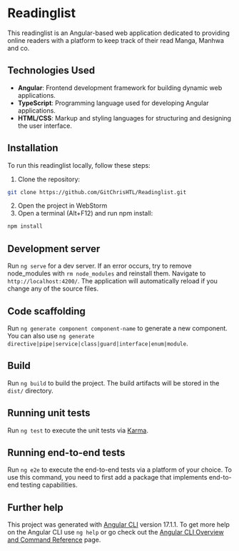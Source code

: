 # Readinglist

This readinglist is an Angular-based web application dedicated to providing online readers with a platform to keep track of their read Manga, Manhwa and co.

<!--## Features

- **Product Overview**: View all products on the homepage, sorted by figure, then pre order, lastly sale and then the same for manga.
- **Product Details**: View detailed information about each product, including images, descriptions, and pricing.
- **Product Not Found**: You will see a product not found page when searching for a product that does not exist.
- **Add to Cart**: Select desired items and add them to the shopping cart for easy checkout.
- **Shopping Cart**: See your added items, change the order quantity or remove the item and place your order. (WIP)
- **Page Not Found**: You will see a page not found page when searching for a page that does not exist.-->

## Technologies Used

- **Angular**: Frontend development framework for building dynamic web applications.
- **TypeScript**: Programming language used for developing Angular applications.
- **HTML/CSS**: Markup and styling languages for structuring and designing the user interface.

## Installation

To run this readinglist locally, follow these steps:

1. Clone the repository:

  ```bash
  git clone https://github.com/GitChrisHTL/Readinglist.git
  ````
    
2. Open the project in WebStorm
3. Open a terminal (Alt+F12) and run npm install:

  ```bash
  npm install
  ````

## Development server

Run `ng serve` for a dev server. If an error occurs, try to remove node_modules with `rm node_modules` and reinstall them. Navigate to `http://localhost:4200/`. The application will automatically reload if you change any of the source files.

## Code scaffolding

Run `ng generate component component-name` to generate a new component. You can also use `ng generate directive|pipe|service|class|guard|interface|enum|module`.

## Build

Run `ng build` to build the project. The build artifacts will be stored in the `dist/` directory.

## Running unit tests

Run `ng test` to execute the unit tests via [Karma](https://karma-runner.github.io).

## Running end-to-end tests

Run `ng e2e` to execute the end-to-end tests via a platform of your choice. To use this command, you need to first add a package that implements end-to-end testing capabilities.

## Further help

This project was generated with [Angular CLI](https://github.com/angular/angular-cli) version 17.1.1.
To get more help on the Angular CLI use `ng help` or go check out the [Angular CLI Overview and Command Reference](https://angular.io/cli) page.
